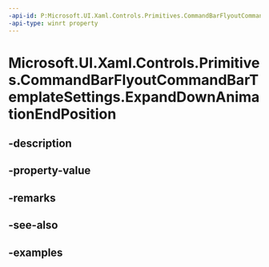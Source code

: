 ```yaml
---
-api-id: P:Microsoft.UI.Xaml.Controls.Primitives.CommandBarFlyoutCommandBarTemplateSettings.ExpandDownAnimationEndPosition
-api-type: winrt property
---
```


<!-- Property syntax.
public double ExpandDownAnimationEndPosition { get; }
-->

# Microsoft.UI.Xaml.Controls.Primitives.CommandBarFlyoutCommandBarTemplateSettings.ExpandDownAnimationEndPosition

## -description

## -property-value

## -remarks

## -see-also

## -examples

